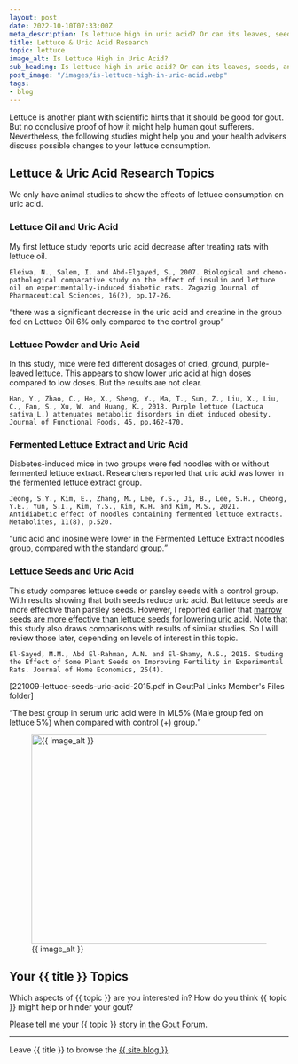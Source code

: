 ```yaml
---
layout: post
date: 2022-10-10T07:33:00Z
meta_description: Is lettuce high in uric acid? Or can its leaves, seeds, and extracts help your gout? Get answers from lettuce & uric acid science.
title: Lettuce & Uric Acid Research
topic: lettuce
image_alt: Is Lettuce High in Uric Acid?
sub_heading: Is lettuce high in uric acid? Or can its leaves, seeds, and extracts help your gout?
post_image: "/images/is-lettuce-high-in-uric-acid.webp"
tags:
- blog
---
```


<p>Lettuce is another plant with scientific hints that it should be good for gout. But no conclusive proof of how it might help human gout sufferers. Nevertheless, the following studies might help you and your health advisers discuss possible changes to your lettuce consumption.</p>
<h2 id="lettuceuricacidresearchtopics">Lettuce &amp; Uric Acid Research Topics</h2>
<p>We only have animal studies to show the effects of lettuce consumption on uric acid.</p>
<h3 id="oil">Lettuce Oil and Uric Acid</h3>
<p>My first lettuce study reports uric acid decrease after treating rats with lettuce oil.</p>
<p><code>Eleiwa, N., Salem, I. and Abd-Elgayed, S., 2007. Biological and chemo-pathological comparative study on the effect of insulin and lettuce oil on experimentally-induced diabetic rats. Zagazig Journal of Pharmaceutical Sciences, 16(2), pp.17-26.</code></p>
<p><q cite="https://doi.org/10.21608/ZJPS.2007.169382">there was a significant decrease in the uric acid and creatine in the group fed on Lettuce Oil 6% only compared to the control group</q></p>
<h3 id="powder">Lettuce Powder and Uric Acid</h3>
<p>In this study, mice were fed different dosages of dried, ground, purple-leaved lettuce. This appears to show lower uric acid at high doses compared to low doses. But the results are not clear.</p>
<p><code>Han, Y., Zhao, C., He, X., Sheng, Y., Ma, T., Sun, Z., Liu, X., Liu, C., Fan, S., Xu, W. and Huang, K., 2018. Purple lettuce (Lactuca sativa L.) attenuates metabolic disorders in diet induced obesity. Journal of Functional Foods, 45, pp.462-470.</code></p>
<h3 id="fermented">Fermented Lettuce Extract and Uric Acid</h3>
<p>Diabetes-induced mice in two groups were fed noodles with or without fermented lettuce extract. Researchers reported that uric acid was lower in the fermented lettuce extract group.</p>
<p><code>Jeong, S.Y., Kim, E., Zhang, M., Lee, Y.S., Ji, B., Lee, S.H., Cheong, Y.E., Yun, S.I., Kim, Y.S., Kim, K.H. and Kim, M.S., 2021. Antidiabetic effect of noodles containing fermented lettuce extracts. Metabolites, 11(8), p.520.</code></p>
<p><q cite="https://doi.org/10.3390/metabo11080520">uric acid and inosine were lower in the Fermented Lettuce Extract noodles group, compared with the standard group.</q></p>
<h3 id="seeds">Lettuce Seeds and Uric Acid</h3>
<p>This study compares lettuce seeds or parsley seeds with a control group. With results showing that both seeds reduce uric acid. But lettuce seeds are more effective than parsley seeds. However, I reported earlier that <a href="https://goutpal.com/blog/marrow-seeds-and-gout/">marrow seeds are more effective than lettuce seeds for lowering uric acid</a>. Note that this study also draws comparisons with results of similar studies. So I will review those later, depending on levels of interest in this topic.</p>
<p><code>El-Sayed, M.M., Abd El-Rahman, A.N. and El-Shamy, A.S., 2015. Studing the Effect of Some Plant Seeds on Improving Fertility in Experimental Rats. Journal of Home Economics, 25(4).</code></p>
<p>[221009-lettuce-seeds-uric-acid-2015.pdf in GoutPal Links Member's Files folder]</p>
<p><q cite="https://journals.ekb.eg/article_173818_229511716b5defa94d7cc19230f40617.pdf">The best group in serum uric acid were in ML5% (Male group fed on lettuce 5%) when compared with control (+) group.</q></p>
<figure id="image" class="inner">
<img src="{{ post_image }}" alt="{{ image_alt }}"  width="610" height="377">
  <figcaption>{{ image_alt }}</figcaption>
</figure>
<h2 id="next">Your {{ title }} Topics</h2>

Which aspects of {{ topic }} are you interested in? How do you think {{ topic }} might help or hinder your gout?

Please tell me your {{ topic }} story <a href="https://links.goutpal.com/p/goutpal-links-gout-discussions?a=888958067">in the Gout Forum</a>.

<hr>
Leave {{ title }} to browse the <a href="/blog">{{ site.blog }}</a>.
